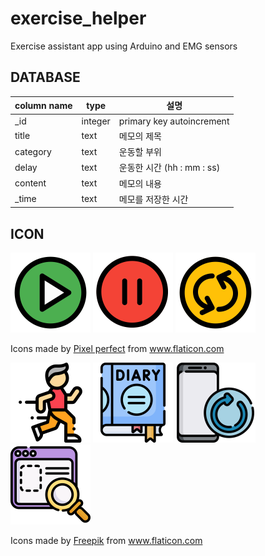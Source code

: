 # exercise_helper
 Exercise assistant app using Arduino and EMG sensors

## DATABASE

| column name | type    | 설명                       |
| ----------- | ------- | -------------------------- |
| _id         | integer | primary key autoincrement  |
| title       | text    | 메모의 제목                |
| category    | text    | 운동할 부위                |
| delay       | text    | 운동한 시간 (hh : mm : ss) |
| content     | text    | 메모의 내용                |
| _time       | text    | 메모를 저장한 시간         |

## ICON

<p float="left">
    <img src="exercise_helper_app\app\src\main\res\drawable\play.png" alt="dashboard" style="zoom:25%;" />
        <img src="exercise_helper_app\app\src\main\res\drawable\stop.png" alt="dashboard" style="zoom:25%;" />
        <img src="exercise_helper_app\app\src\main\res\drawable\reset.png" alt="dashboard" style="zoom:25%;" />
</p>

<div>Icons made by <a href="https://www.flaticon.com/authors/pixel-perfect" title="Pixel perfect">Pixel perfect</a> from <a href="https://www.flaticon.com/" title="Flaticon">www.flaticon.com</a></div>

<p float="left">
    <img src="exercise_helper_app\app\src\main\res\drawable\exercises.png" alt="dashboard" style="zoom:25%;" />
        <img src="exercise_helper_app\app\src\main\res\drawable\diary.png" alt="dashboard" style="zoom:25%;" />
    <img 
    src="exercise_helper_app\app\src\main\res\drawable\refresh.png" alt="dashboard" style="zoom:25%;" />
        <img 
    src="exercise_helper_app\app\src\main\res\drawable\dashboard.png" alt="dashboard" style="zoom:25%;" />
</p>

<div>Icons made by <a href="https://www.freepik.com" title="Freepik">Freepik</a> from <a href="https://www.flaticon.com/" title="Flaticon">www.flaticon.com</a></div>

